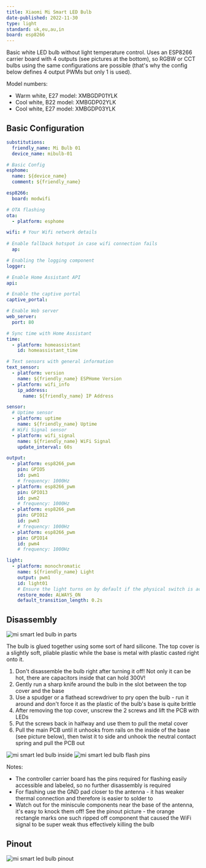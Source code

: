 ```yaml
---
title: Xiaomi Mi Smart LED Bulb
date-published: 2022-11-30
type: light
standard: uk,eu,au,in
board: esp8266
---
```


Basic white LED bulb without light temperature control.
Uses an ESP8266 carrier board with 4 outputs (see pictures at the bottom), so RGBW or CCT bulbs using the same configurations are possible (that's why the config below defines 4 output PWMs but only 1 is used).

Model numbers:

- Warm white, E27 model: XMBGDP01YLK
- Cool white, B22 model: XMBGDP02YLK
- Cool white, E27 model: XMBGDP03YLK

## Basic Configuration

```yaml
substitutions:
  friendly_name: Mi Bulb 01
  device_name: mibulb-01

# Basic Config
esphome:
  name: ${device_name}
  comment: ${friendly_name}

esp8266:
  board: modwifi

# OTA flashing
ota:
  - platform: esphome

wifi: # Your Wifi network details
  
# Enable fallback hotspot in case wifi connection fails  
  ap:

# Enabling the logging component
logger:

# Enable Home Assistant API
api:

# Enable the captive portal
captive_portal:

# Enable Web server
web_server:
  port: 80

# Sync time with Home Assistant
time:
  - platform: homeassistant
    id: homeassistant_time

# Text sensors with general information
text_sensor:
  - platform: version
    name: ${friendly_name} ESPHome Version
  - platform: wifi_info
    ip_address:
      name: ${friendly_name} IP Address

sensor:
  # Uptime sensor
  - platform: uptime
    name: ${friendly_name} Uptime
  # WiFi Signal sensor
  - platform: wifi_signal
    name: ${friendly_name} WiFi Signal
    update_interval: 60s

output:
  - platform: esp8266_pwm
    pin: GPIO5
    id: pwm1
    # frequency: 1000Hz
  - platform: esp8266_pwm
    pin: GPIO13
    id: pwm2
    # frequency: 1000Hz
  - platform: esp8266_pwm
    pin: GPIO12
    id: pwm3
    # frequency: 1000Hz
  - platform: esp8266_pwm
    pin: GPIO14
    id: pwm4
    # frequency: 1000Hz

light:
  - platform: monochromatic
    name: ${friendly_name} Light
    output: pwm1
    id: light01
    # Ensure the light turns on by default if the physical switch is actuated.
    restore_mode: ALWAYS_ON
    default_transition_length: 0.2s
```

## Disassembly

![mi smart led bulb in parts](mi-smart-led-bulb-parts.jpg "mi smart led bulb in parts")

The bulb is glued together using some sort of hard silicone.
The top cover is a slightly soft, pliable plastic while the base is metal with plastic casted right onto it.

1. Don't disassemble the bulb right after turning it off! Not only it can be hot, there are capacitors inside that can hold 300V!
2. Gently run a sharp knife around the bulb in the slot between the top cover and the base
3. Use a spudger or a flathead screwdriver to pry open the bulb - run it around and don't force it as the plastic of the bulb's base is quite brittle
4. After removing the top cover, unscrew the 2 screws and lift the PCB with LEDs
5. Put the screws back in halfway and use them to pull the metal cover
6. Pull the main PCB until it unhooks from rails on the inside of the base (see picture below), then twist it to side and unhook the neutral contact spring and pull the PCB out

![mi smart led bulb inside](mi-smart-led-bulb-inside.jpg "mi smart led bulb inside")
![mi smart led bulb flash pins](mi-smart-led-bulb-flash-pins.jpg "mi smart led bulb flash pins")

Notes:

- The controller carrier board has the pins required for flashing easily accessible and labeled, so no further disassembly is required
- For flashing use the GND pad closer to the antenna - it has weaker thermal connection and therefore is easier to solder to
- Watch out for the miniscule components near the base of the antenna, it's easy to knock them off! See the pinout picture - the orange rectangle marks one such ripped off component that caused the WiFi signal to be super weak thus effectively killing the bulb

## Pinout

![mi smart led bulb pinout](mi-smart-led-bulb-pinout.jpg "mi smart led bulb pinout")
